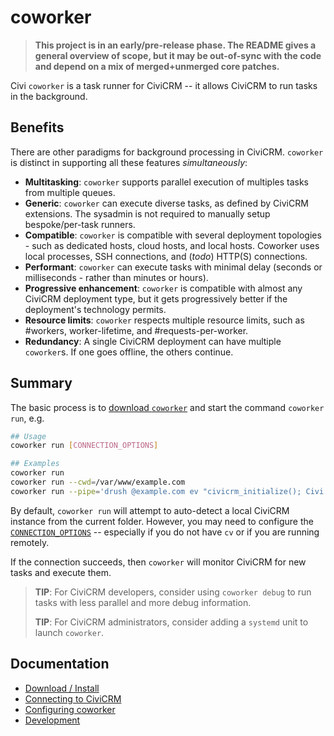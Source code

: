 # coworker

> __This project is in an early/pre-release phase.  The README gives a
> general overview of scope, but it may be out-of-sync with the code and
> depend on a mix of merged+unmerged core patches.__

Civi `coworker` is a task runner for CiviCRM -- it allows CiviCRM to run tasks in the background.

## Benefits

There are other paradigms for background processing in CiviCRM. `coworker` is distinct in supporting all these features *simultaneously*:

* __Multitasking__: `coworker` supports parallel execution of multiples tasks from multiple queues.
* __Generic__: `coworker` can execute diverse tasks, as defined by CiviCRM extensions. The sysadmin is not required to manually setup bespoke/per-task runners.
* __Compatible__: `coworker` is compatible with several deployment topologies - such as dedicated hosts, cloud hosts, and local hosts.
  Coworker uses local processes, SSH connections, and (*todo*) HTTP(S) connections.
* __Performant__: `coworker` can execute tasks with minimal delay (seconds or milliseconds - rather than minutes or hours).
* __Progressive enhancement__: `coworker` is compatible with almost any CiviCRM deployment type, but it gets progressively better if the deployment's technology permits.
* __Resource limits__: `coworker` respects multiple resource limits, such as #workers, worker-lifetime, and #requests-per-worker.
* __Redundancy__: A single CiviCRM deployment can have multiple `coworker`s. If one goes offline, the others continue.

## Summary

The basic process is to [download `coworker`](doc/install.md) and start the command `coworker run`, e.g.

```bash
## Usage
coworker run [CONNECTION_OPTIONS]

## Examples
coworker run
coworker run --cwd=/var/www/example.com 
coworker run --pipe='drush @example.com ev "civicrm_initialize(); Civi::pipe();"'
```

By default, `coworker run` will attempt to auto-detect a local CiviCRM instance from the current folder. However, you
may need to configure the [`CONNECTION_OPTIONS`](doc/connect.md) -- especially if you do not have `cv` or if you are
running remotely.

If the connection succeeds, then `coworker` will monitor CiviCRM for new tasks and execute them.

> __TIP__: For CiviCRM developers, consider using `coworker debug` to run tasks with less parallel and more
> debug information.
>
> __TIP__: For CiviCRM administrators, consider adding a `systemd` unit to launch `coworker`.

## Documentation

* [Download / Install](doc/install.md)
* [Connecting to CiviCRM](doc/connect.md)
* [Configuring coworker](doc/config.md)
* [Development](doc/develop.md)
